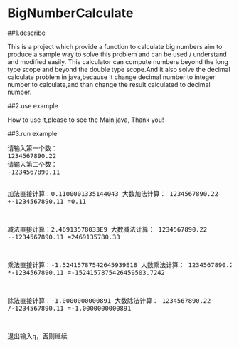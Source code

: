# BigNumberCalculate

##1.describe
<div>
This is a project which provide a function to calculate big numbers  aim to produce a sample way to solve this problem and can be used / understand and modified easily. This calculator can compute numbers beyond the long type scope and beyond the double type scope.And it also solve the decimal calculate problem in java,because it change decimal number to integer number to calculate,and than change the result calculated to decimal number.
</div>

##2.use example
<div>
How to use it,please to see the Main.java, Thank you!
</div>

##3.run example
<div>
<pre>
请输入第一个数：
1234567890.22
请输入第二个数：
-1234567890.11

加法直接计算：0.1100001335144043
大数加法计算：
 1234567890.22
+-1234567890.11
=0.11

减法直接计算：2.46913578033E9
大数减法计算：
 1234567890.22
--1234567890.11
=2469135780.33

乘法直接计算：-1.52415787542645939E18
大数乘法计算：
 1234567890.22
*-1234567890.11
=-1524157875426459503.7242

除法直接计算：-1.0000000000891
大数除法计算：
 1234567890.22
/-1234567890.11
=-1.0000000000891

退出输入q，否则继续
</pre>
</div>
</body>
</html>